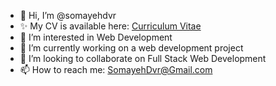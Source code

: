 - 👋 Hi, I’m @somayehdvr
- ✨ My CV is available here: <a href="https://htmlpreview.github.io/?https://github.com/somayehdvr/Portfolio/blob/main/index.html">Curriculum Vitae<a/>
- 👀 I’m interested in Web Development
- 🌱 I’m currently working on a web development project
- 💞️ I’m looking to collaborate on Full Stack Web Development
- 📫 How to reach me: SomayehDvr@Gmail.com
  


<!---
somayehdvr/somayehdvr is a ✨ special ✨ repository because its `README.md` (this file) appears on your GitHub profile.
You can click the Preview link to take a look at your changes.
--->
